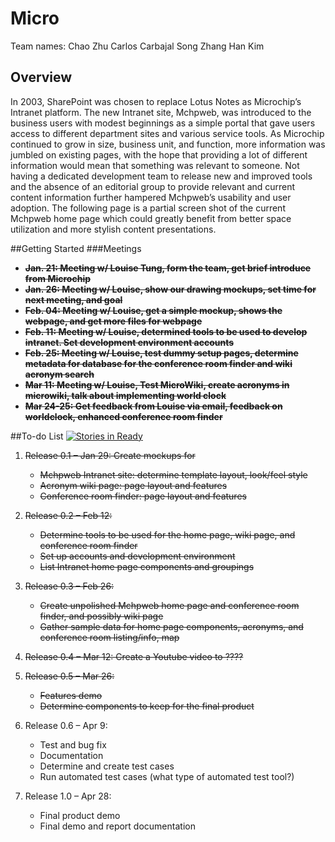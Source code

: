 
# Micro
Team names:
Chao Zhu
Carlos Carbajal
Song Zhang
Han Kim

## Overview
In 2003, SharePoint was chosen to replace Lotus Notes as Microchip’s Intranet platform. The new Intranet site, Mchpweb, was introduced to the business users with modest beginnings as a simple portal that gave users access to different department sites and various service tools. As Microchip continued to grow in size, business unit, and function, more information was jumbled on existing pages, with the hope that providing a lot of different information would mean that something was relevant to someone. Not having a dedicated development team to release new and improved tools and the absence of an editorial group to provide relevant and current content information further hampered Mchpweb’s usability and user adoption. The following page is a partial screen shot of the current Mchpweb home page which could greatly benefit from better space utilization and more stylish content presentations.

##Getting Started 
###Meetings

* **~~Jan. 21: Meeting w/ Louise Tung, form the team, get brief introduce from Microchip~~**
* **~~Jan. 26: Meeting w/ Louise, show our drawing mockups, set time for next meeting, and goal~~**
* **~~Feb. 04: Meeting w/ Louise, get a simple mockup, shows the webpage, and get more files for webpage~~**
* **~~Feb. 11: Meeting w/ Louise, determined tools to be used to develop intranet. Set development environment    accounts~~**
* **~~Feb. 25: Meeting w/ Louise, test dummy setup pages, determine metadata for database for the conference room finder and wiki acronym search~~**
* **~~Mar 11: Meeting w/ Louise, Test MicroWiki, create acronyms in microwiki, talk about implementing world clock~~**
* **~~Mar 24-25: Get feedback from Louise via email, feedback on worldclock, enhanced conference room finder~~**
    
   
##To-do List [![Stories in Ready](https://badge.waffle.io/francisz2/micro.png?label=ready&title=Ready)](https://waffle.io/francisz2/micro)
1. ~~Release 0.1 – Jan 29: Create mockups for~~
    * ~~Mchpweb Intranet site: determine template layout, look/feel style~~
    * ~~Acronym wiki page: page layout and features~~
    * ~~Conference room finder: page layout and features~~
2. ~~Release 0.2 – Feb 12:~~ 
    * ~~Determine tools to be used for the home page, wiki page, and conference room finder~~ 
    * ~~Set up accounts and development environment~~ 
    * ~~List Intranet home page components and groupings~~ 

3. ~~Release 0.3 – Feb 26:~~
    * ~~Create unpolished Mchpweb home page and conference room finder, and possibly wiki page~~
    * ~~Gather sample data for home page components, acronyms, and conference room listing/info, map~~ 

4. ~~Release 0.4 – Mar 12: Create a Youtube video to ????~~

5. ~~Release 0.5 – Mar 26:~~
    * ~~Features demo~~
    * ~~Determine components to keep for the final product~~

6. Release 0.6 – Apr 9: 
    * Test and bug fix
    * Documentation
    * Determine and create test cases
    * Run automated test cases (what type of automated test tool?) 

7. Release 1.0 – Apr 28:
    * Final product demo
    * Final demo and report documentation 
